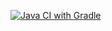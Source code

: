 [![Java CI with Gradle](https://github.com/ValentineShkarban/Selenide2/actions/workflows/gradle.yml/badge.svg)](https://github.com/ValentineShkarban/Selenide2/actions/workflows/gradle.yml)
